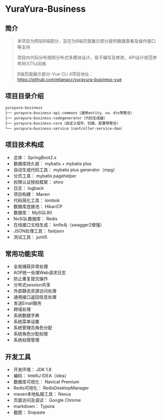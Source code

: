 # YuraYura-Business



## 简介

> 本项目为网站B端部分，旨在为B端页面展示部分提供数据查看及操作接口等支持
>
> 项目内代码分布按照分布式多模块设计，易于编写及修改，API设计规范参考RESTful风格
>
> B端页面展示部分-Vue CLI 4项目地址：https://github.com/elianacc/yurayura-business-vue

## 项目目录介绍

```apl
yurayura-business
├── yurayura-business-api-commons（通用entity、vo、dto等整合）
├── yurayura-business-codegenerator（代码生成器）
├── yurayura-business-core（自定义组件、切面、配置等整合）
└── yurayura-business-service（controller-service-dao）
```

## 项目技术构成

- ​    总体： SpringBoot2.x
- ​    数据库持久层： mybatis + mybatis plus
- ​    自动生成代码工具： mybatis plus generator（mpg）
- ​    分页工具： mybatis pagehelper
- ​    权限认证授权框架： shiro
- ​    日志： logback
- ​    项目构建： Maven
- ​    代码简化工具： lombok
- ​    数据库连接池： HikariCP
- ​    数据库： MySQL80
- ​    NoSQL数据库： Redis
- ​    在线接口文档生成： knife4j（swagger2增强）
- ​    JSON处理工具： fastjson
- ​    测试工具： junit5

## 常用功能实现

- ​    全局捕获异常处理
- ​    AOP统一处理Web请求日志
- ​    防止重复提交操作
- ​    分布式session共享
- ​    外部静态资源访问处理
- ​    通用接口返回信息处理
- ​    发送Email服务
- ​    跨域处理
- ​    系统数据字典
- ​    系统菜单设置
- ​    系统管理员角色分配
- ​    系统角色分配权限
- ​    系统权限管理

## 开发工具

- ​    开发环境： JDK 1.8
- ​    编码： IntelliJ IDEA（idea）
- ​    数据库可视化： Navicat Premium
- ​    Redis可视化： RedisDesktopManager
- ​    maven本地私服工具： Nexus
- ​    页面访问及调试： Google Chrome
- ​    markdown： Typora
- ​    截图： Snipaste

